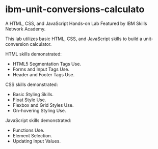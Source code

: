 # ibm-unit-conversions-calculato
A HTML, CSS, and JavaScript Hands-on Lab Featured by IBM Skills Network Academy.

This lab utilizes basic HTML, CSS, and JavaScript skills to build a unit-conversion calculator.

HTML skills demonstrated:

- HTML5 Segmentation Tags Use.
- Forms and Input Tags Use.
- Header and Footer Tags Use.

CSS skills demonstrated:

- Basic Styling Skills.
- Float Style Use.
- Flexbox and Grid Styles Use.
- On-hovering Styling Use.

JavaScript skills demonstrated:

- Functions Use.
- Element Selection.
- Updating Input Values.
